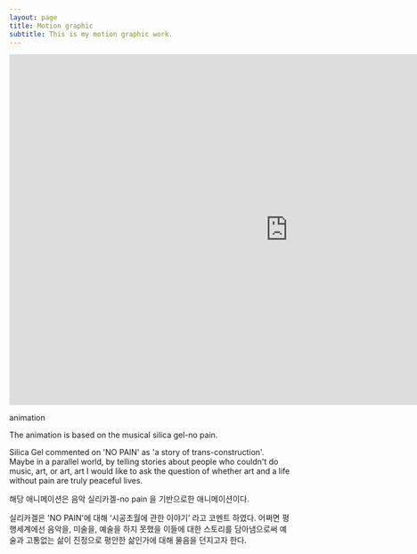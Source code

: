 ```yaml
---
layout: page
title: Motion graphic
subtitle: This is my motion graphic work.
---
```



<iframe width="1000" height="630" src="https://www.youtube.com/embed/mw0KWKOjKrM" title="[FMV] Sillica Gel - NO PAIN (fan animated music video)" frameborder="0" allow="accelerometer; autoplay; clipboard-write; encrypted-media; gyroscope; picture-in-picture; web-share" allowfullscreen></iframe>

animation

The animation is based on the musical silica gel-no pain.

Silica Gel commented on 'NO PAIN' as 'a story of trans-construction'.
Maybe in a parallel world, by telling stories about people who couldn't do music, art, or art, art 
I would like to ask the question of whether art and a life without pain are truly peaceful lives.


해당 애니메이션은 음악 실리카겔-no pain 을 기반으로한 애니메이션이다.


실리카겔은 'NO PAIN'에 대해 ‘시공초월에 관한 이야기’ 라고 코멘트 하였다.
어쩌면 평행세계에선 음악을, 미술을, 예술을 하지 못했을 이들에 대한 스토리를 담아냄으로써 
예술과 고통없는 삶이 진정으로 평안한 삶인가에 대해 물음을 던지고자 한다.

